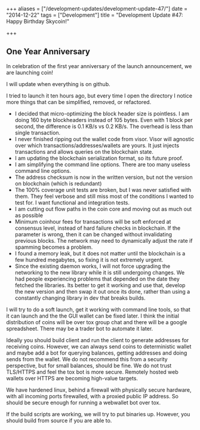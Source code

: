 +++
aliases = ["/development-updates/development-update-47/"]
date = "2014-12-22"
tags = ["Development"]
title = "Development Update #47: Happy Birthday Skycoin!"

+++
## One Year Anniversary

In celebration of the first year anniversary of the launch announcement, we are launching coin!

I will update when everything is on github.

I tried to launch it ten hours ago, but every time I open the directory I notice more things that can be simplified, removed, or refactored.
- I decided that micro-optimizing the block header size is pointless. I am doing 160 byte blockheaders instead of 105 bytes. Even with 1 block per second, the difference is 0.1 KB/s vs 0.2 KB/s. The overhead is less than single transaction.
- I never finished ripping out the wallet code from visor. Visor will agnostic over which transactions/addresses/wallets are yours. It just injects transactions and allows queries on the blockchain state.
- I am updating the blockchain serialization format, so its future proof.
- I am simplifying the command line options. There are too many useless command line options.
- The address checksum is now in the written version, but not the version on blockchain (which is redundant)
- The 100% coverage unit tests are broken, but I was never satisfied with them. They feel verbose and still miss most of the conditions I wanted to test for. I want functional and integration tests.
- I am cutting out flow paths in the coin core and moving out as much out as possible
- Minimum coinhour fees for transactions will be soft enforced at consensus level, instead of hard failure checks in blockchain. If the parameter is wrong, then it can be changed without invalidating previous blocks. The network may need to dynamically adjust the rate if spamming becomes a problem.
- I found a memory leak, but it does not matter until the blockchain is a few hundred megabytes, so fixing it is not extremely urgent.
- Since the existing daemon works, I will not force upgrading the networking to the new library while it is still undergoing changes. We had people experiencing problems that depended on the date they fetched the libraries. Its better to get it working and use that, develop the new version and then swap it out once its done, rather than using a constantly changing library in dev that breaks builds.

I will try to do a soft launch, get it working with command line tools, so that it can launch and the the GUI wallet can be fixed later. I think the initial distribution of coins will be over tox group chat and there will be a google spreadsheet. There may be a trader bot to automate it later.

Ideally you should build client and run the client to generate addresses for receiving coins. However, we can always send coins to deterministic wallet and maybe add a bot for querying balances, getting addresses and doing sends from the wallet. We do not recommend this from a security perspective, but for small balances, should be fine. We do not trust TLS/HTTPS and feel the tox bot is more secure. Remotely hosted web wallets over HTTPS are becoming high-value targets.

We have hardened linux, behind a firewall with physically secure hardware, with all incoming ports firewalled, with a proxied public IP address. So should be secure enough for running a webwallet bot over tox.

If the build scripts are working, we will try to put binaries up. However, you should build from source if you are able to.